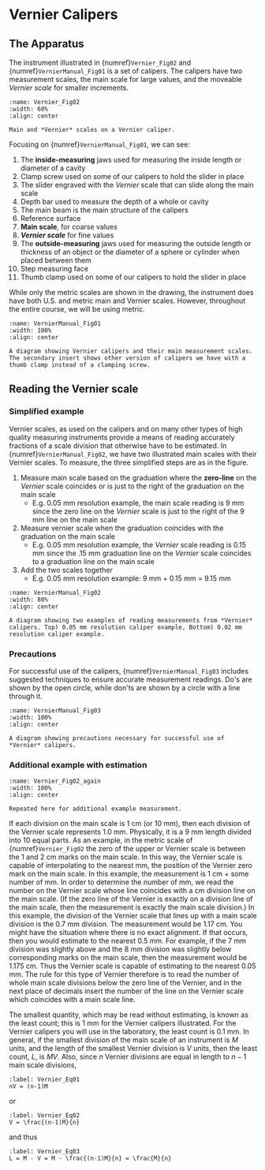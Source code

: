 # Vernier Calipers

## The Apparatus

<!--- The instrument illustrated in {numref}`Vernier_Fig01` is a set of calipers. The calipers have jaws $c$ and $d$ for measuring the diameter of a sphere or cylinder, $A$, or the thickness of any object placed between them. The inside diameter of a cavity is measured with jaws $e$ and $f$. The depth of a hole is measured with the depth gauge, $g$. The latter, and jaws $f$ and $d$ form part of a slide on which is engraved an auxiliary scale, the *Vernier scale* $v$. The scale on the fixed part (which carries jaws $c$ and $e$) is called the main scale. Only the metric scales are shown in the drawing, although the instrument have both U.S. and metric main and Vernier scales.
--->

The instrument illustrated in {numref}`Vernier_Fig02` and {numref}`VernierManual_Fig01` is a set of calipers. The calipers have two measurement scales, the main scale for large values, and the moveable *Vernier scale* for smaller increments.





```{figure} IntroductionFigures/VernierCalipers02a.jpg
:name: Vernier_Fig02
:width: 60%
:align: center

Main and *Vernier* scales on a Vernier caliper.
```

<!---
```{figure} IntroductionFigures/VernierCalipers01.jpg
:name: Vernier_Fig01
:width: 80%
:align: center

A diagram showing Vernier calipers and their main measurement scales.
```
--->


Focusing on {numref}`VernierManual_Fig01`, we can see:

1. The **inside-measuring** jaws used for measuring the inside length or diameter of a cavity
2. Clamp screw used on some of our calipers to hold the slider in place
3. The slider engraved with the *Vernier* scale that can slide along the main scale
4. Depth bar used to measure the depth of a whole or cavity
5. The main beam is the main structure of the calipers
6. Reference surface
7. **Main scale**, for coarse values
8. ***Vernier scale*** for fine values
9. The **outside-measuring** jaws used for measuring the outside length or thickness of an object or the diameter of a sphere or cylinder when placed between them
10. Step measuring face
11. Thumb clamp used on some of our calipers to hold the slider in place

While only the metric scales are shown in the drawing, the instrument does have both U.S. and metric main and Vernier scales. However, throughout the entire course, we will be using metric.


```{figure} IntroductionFigures/VernierCaliperManual_Figure01_v2025-01.png
:name: VernierManual_Fig01
:width: 100%
:align: center

A diagram showing Vernier calipers and their main measurement scales. The secondary insert shows other version of calipers we have with a thumb clamp instead of a clamping screw.
```



## Reading the Vernier scale

### Simplified example

Vernier scales, as used on the calipers and on many other types of high quality measuring instruments provide a means of reading accurately fractions of a scale division that otherwise have to be estimated. In {numref}`VernierManual_Fig02`, we have two illustrated main scales with their Vernier scales. To measure, the three simplified steps are as in the figure. 

1. Measure main scale based on the graduation where the **zero-line** on the *Vernier* scale coincides or is just to the right of the graduation on the main scale
    - E.g. 0.05 mm resolution example, the main scale reading is 9 mm since the zero line on the *Vernier* scale is just to the right of the 9 mm line on the main scale
2. Measure vernier scale when the graduation coincides with the graduation on the main scale
    - E.g. 0.05 mm resolution example, the *Vernier* scale reading is 0.15 mm since the .15 mm graduation line on the *Vernier* scale coincides to a graduation line on the main scale
3. Add the two scales together
    - E.g. 0.05 mm resolution example: 9 mm + 0.15 mm = 9.15 mm



```{figure} IntroductionFigures/VernierCaliperManual_Figure02_v2025-02.png
:name: VernierManual_Fig02
:width: 80%
:align: center

A diagram showing two examples of reading measurements from *Vernier* calipers. Top) 0.05 mm resolution caliper example, Bottom) 0.02 mm resolution caliper example.
```




### Precautions

For successful use of the calipers, {numref}`VernierManual_Fig03` includes suggested techniques to ensure accurate measurement readings. Do's are shown by the open circle, while don'ts are shown by a circle with a line through it.

```{figure} IntroductionFigures/VernierCaliperManual_Figure03_v2025-01.png
:name: VernierManual_Fig03
:width: 100%
:align: center

A diagram showing precautions necessary for successful use of *Vernier* calipers.
```





### Additional example with estimation

```{figure} IntroductionFigures/VernierCalipers02a.jpg
:name: Vernier_Fig02_again
:width: 100%
:align: center

Repeated here for additional example measurement.
```

If each division on the main scale is 1 cm (or 10 mm), then each division of the Vernier scale represents 1.0 mm. Physically, it is a 9 mm length divided into 10 equal parts. As an example, in the metric scale of {numref}`Vernier_Fig02` the zero of the upper or Vernier scale is between the 1 and 2 cm marks on the main scale. In this way, the Vernier scale is capable of interpolating to the nearest mm, the position of the Vernier zero mark on the main scale. In this example, the measurement is 1 cm + some number of mm. In order to determine the number of mm, we read the number on the Vernier scale whose line coincides with a cm division line on the main scale. (If the zero line of the Vernier is exactly on a division line of the main scale, then the measurement is exactly the main scale division.) In this example, the division of the Vernier scale that lines up with a main scale division is the 0.7 mm division. The measurement would be 1.17 cm. You might have the situation where there is no exact alignment. If that occurs, then you would estimate to the nearest 0.5 mm. For example, if the 7 mm division was slightly above and the 8 mm division was slightly below corresponding marks on the main scale, then the measurement would be 1.175 cm. Thus the Vernier scale is capable of estimating to the nearest 0.05 mm. The rule for this type of Vernier therefore is to read the number of whole main scale divisions below the zero line of the Vernier, and in the next place of decimals insert the number of the line on the Vernier scale which coincides with a main scale line.

The smallest quantity, which may be read without estimating, is known as the least count; this is 1 mm for the Vernier calipers illustrated. For the Vernier calipers you will use in the laboratory, the least count is 0.1 mm. In general, if the smallest division of the main scale of an instrument is $M$ units, and the length of the smallest Vernier division is $V$ units, then the least count, $L$, is $MV$. Also, since $n$ Vernier divisions are equal in length to $n-1$ main scale divisions,

```{math}
:label: Vernier_Eq01
nV = (n-1)M
```

or

```{math}
:label: Vernier_Eq02
V = \frac{(n-1)M}{n}
```

and thus

```{math}
:label: Vernier_Eq03
L = M - V = M - \frac{(n-1)M}{n} = \frac{M}{n}
```




